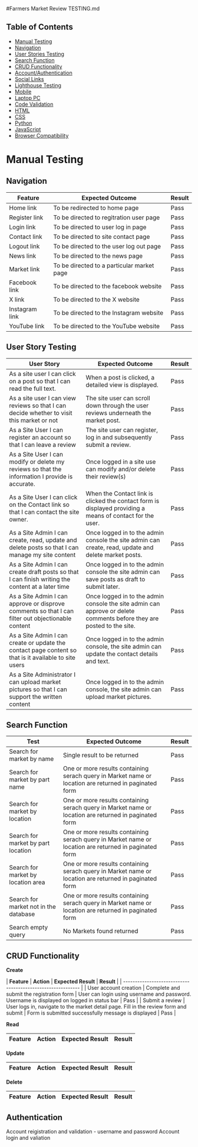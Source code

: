 #Farmers Market Review TESTING.md

## Table of Contents

- [Manual Testing](#manual-testing)
 - [Navigation](#navigation)
 - [User Stories Testing](#user-stories-testing)
 - [Search Function](#search)
 - [CRUD Functionality](#crud-functionality)
 - [Account/Authentication](#account-authentication)
 - [Social Links](#social-links)
- [Lighthouse Testing](#lighthouse-testing)
 - [Mobile](#mobile)
 - [Laptop PC](#Laptop-PC)
- [Code Validation](#code-validation)
 - [HTML](#html)
 - [CSS](#css)
 - [Python](#python)
 - [JavaScript](#javascript)
- [Browser Compatibility](#browser-compatibility)

# Manual Testing
## Navigation

| **Feature** | **Expected Outcome** | **Result** |
| ----------- | -------------------- | -------- |
| Home link | To be redirected to home page | Pass |
| Register link | To be directed to regitration user page | Pass |
| Login link | To be directed to user log in page | Pass |
| Contact link | To be directed to site contact page | Pass |
| Logout link | To be directed to the user log out page | Pass |
| News link | To be directed to the news page | Pass |
| Market link | To be directed to a particular market page | Pass |
| Facebook link | To be directed to the facebook website | Pass |
| X link | To be directed to the X website | Pass |
| Instagram link | To be directed to the Instagram website | Pass |
| YouTube link | To be directed to the YouTube website | Pass |

## User Story Testing

| **User Story** | **Expected Outcome** | **Result** |
|----------------|----------------------|------------|
| As a site user I can click on a post so that I can read the full text. | When a post is clicked, a detailed view is displayed. | Pass |
| As a site user I can view reviews so that I can decide whether to visit this market or not | The site user can scroll down through the user reviews underneath the market post. | Pass|
| As a Site User I can register an account so that I can leave a review |The site user can register, log in and subsequently submit a review. | Pass |
| As a Site User I can modify or delete my reviews so that the information I provide is accurate. | Once logged in a site use can modify and/or delete their review(s) | Pass |
| As a Site User I can click on the Contact link so that I can contact the site owner. | When the Contact link is clicked the contact form is displayed providing a means of contact for the user. | Pass |
| As a Site Admin I can create, read, update and delete posts so that I can manage my site content | Once logged in to the admin console the site admin can create, read, update and delete market posts. | Pass |
| As a Site Admin I can create draft posts so that I can finish writing the content at a later time | Once logged in to the admin console the site admin can save posts as draft to submit later. | Pass |
| As a Site Admin I can approve or disprove comments so that I can filter out objectionable content | Once logged in to the admin console the site admin can approve or delete comments before they are posted to the site. | Pass |
| As a Site Admin I can create or update the contact page content so that is it available to site users | Once logged in to the admin console, the site admin can update the contact details and text. | Pass |
| As a Site Administrator I can upload market pictures so that I can support the written content | Once logged in to the admin console, the site admin can upload market pictures. | Pass |

## Search Function

| **Test** | **Expected Outcome** | **Result** |
| -------- | -------------------- | ---------- |
| Search for market by name | Single result to be returned | Pass | 
| Search for market by part name | One or more results containing serach query in Market name or location are returned in paginated form | Pass |
| Search for market by location | One or more results containing serach query in Market name or location are returned in paginated form | Pass |
| Search for market by part location | One or more results containing serach query in Market name or location are returned in paginated form | Pass |
| Search for market by location area | One or more results containing serach query in Market name or location are returned in paginated form | Pass |
| Search for market not in the database | One or more results containing serach query in Market name or location are returned in paginated form | Pass |
| Search empty query | No Markets found returned | Pass | 

## CRUD Functionality

 **Create**                                                  

| **Feature** | **Action** | **Expected Result** | **Result** |
| ----------------------------------------------------------- |
| User account creation | Complete and submit the registration form | User can login using username and password. Username is displayed on logged in status bar | Pass |
| Submit a review | User logs in, navigate to the market detail page. Fill in the review form and submit | Form is submitted successfully message is displayed | Pass | 


 **Read** 

| **Feature** | **Action** | **Expected Result** | **Result** |
| ----------- | ---------- | ------------------- | ---------- |


**Update**

| **Feature** | **Action** | **Expected Result** | **Result** |
| ----------- | ---------- | ------------------- | ---------- |


 **Delete** 

| **Feature** | **Action** | **Expected Result** | **Result** |
| ----------- | ---------- | ------------------- | ---------- |

## Authentication 
Account reigistration and validation - username and password
Account login and valiation
